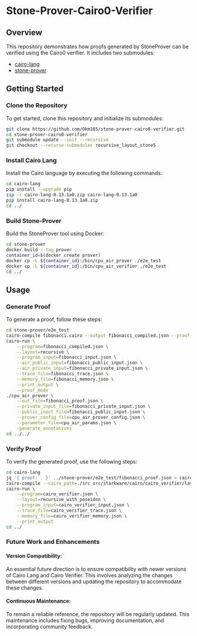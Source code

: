 # Stone-Prover-Cairo0-Verifier

## Overview
This repository demonstrates how proofs generated by StoneProver can be verified using the Cairo0 verifier. It includes two submodules:
- [cairo-lang](https://github.com/Okm165/cairo-lang)
- [stone-prover](https://github.com/Okm165/stone-prover)

## Getting Started

### Clone the Repository
To get started, clone this repository and initialize its submodules:

```bash
git clone https://github.com/Okm165/stone-prover-cairo0-verifier.git
cd stone-prover-cairo0-verifier
git submodule update --init --recursive
git checkout --recurse-submodules recursive_layout_stone5
```

### Install Cairo Lang
Install the Cairo language by executing the following commands:

```bash
cd cairo-lang
pip install --upgrade pip
zip -r cairo-lang-0.13.1a0.zip cairo-lang-0.13.1a0
pip install cairo-lang-0.13.1a0.zip
cd ../
```

### Build Stone-Prover
Build the StoneProver tool using Docker:

```bash
cd stone-prover
docker build --tag prover .
container_id=$(docker create prover)
docker cp -L ${container_id}:/bin/cpu_air_prover ./e2e_test
docker cp -L ${container_id}:/bin/cpu_air_verifier ./e2e_test
cd ../
```

## Usage

### Generate Proof
To generate a proof, follow these steps:

```bash
cd stone-prover/e2e_test
cairo-compile fibonacci.cairo --output fibonacci_compiled.json --proof_mode
cairo-run \
    --program=fibonacci_compiled.json \
    --layout=recursive \
    --program_input=fibonacci_input.json \
    --air_public_input=fibonacci_public_input.json \
    --air_private_input=fibonacci_private_input.json \
    --trace_file=fibonacci_trace.json \
    --memory_file=fibonacci_memory.json \
    --print_output \
    --proof_mode
./cpu_air_prover \
    --out_file=fibonacci_proof.json \
    --private_input_file=fibonacci_private_input.json \
    --public_input_file=fibonacci_public_input.json \
    --prover_config_file=cpu_air_prover_config.json \
    --parameter_file=cpu_air_params.json \
    -generate_annotations
cd ../../
```

### Verify Proof
To verify the generated proof, use the following steps:

```bash
cd cairo-lang
jq '{ proof: . }' ../stone-prover/e2e_test/fibonacci_proof.json > cairo_verifier_input.json
cairo-compile --cairo_path=./src src/starkware/cairo/cairo_verifier/layouts/all_cairo/cairo_verifier.cairo --output cairo_verifier.json --no_debug_info
cairo-run \
    --program=cairo_verifier.json \
    --layout=recursive_with_poseidon \
    --program_input=cairo_verifier_input.json \
    --trace_file=cairo_verifier_trace.json \
    --memory_file=cairo_verifier_memory.json \
    --print_output
cd ../
```

### Future Work and Enhancements

#### Version Compatibility:
An essential future direction is to ensure compatibility with newer versions of Cairo Lang and Cairo Verifier. This involves analyzing the changes between different versions and updating the repository to accommodate these changes.

#### Continuous Maintenance:
To remain a reliable reference, the repository will be regularly updated. This maintenance includes fixing bugs, improving documentation, and incorporating community feedback.
